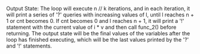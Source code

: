 Output State: The loop will execute n // k iterations, and in each iteration, it will print a series of '?' queries with increasing values of l, until l reaches n + 1 or cnt becomes 0. If cnt becomes 0 and l reaches n + 1, it will print a '!' statement with the current value of i * v and then call func_2() before returning. The output state will be the final values of the variables after the loop has finished executing, which will be the last values printed by the '?' and '!' statements.